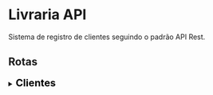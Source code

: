 # Livraria API
Sistema de registro de clientes seguindo o padrão API Rest.

## Rotas
<details>
<summary>
<span style=font-size:20px;color:black>
    <b>Clientes</b>
</span>
</summary>

<ul>
<li><p>Listar todos os clientes: <b>http://localhost:3000/clientes</b></p>
<details>
<summary>Modelo JSON</summary>
<pre><code>
{
    "usuarios": [
        {
            "id": 0,
            "nome": "Lucas",
            "sobrenome": "Silva",
            "cpf": 31673948030
            "email": "LucasBac4no9@gmail.com",
            "telefone": 9836447972
        }
        {
            "id": 1,
            "nome": "João",
            "sobrenome": "Carlos",
            "cpf": 32648918086
            "email": "Joao99Carlos99@gmail.com",
            "telefone": 6627644471
        }
        {
            "id": 2,
            "nome": "Maria",
            "sobrenome": "Britto",
            "cpf": 09325858096
            "email": "mariaaAAA20@gmail.com",
            "telefone": 6627644471
        }
    ]
}
</code></pre>
</details>

|id|nome|sobrenome|cpf|email|telefone|
|---|---|---|---|---|---|
|0|Lucas|Silva|31673948030|LucasBac4no9@gmail<span>.com</span>|9836447972
|1|João|Carlos|32648918086|Joao99Carlos99@gmail<span>.com</span>|6627644471
|2|Maria|Britto|09325858096|mariaaAAA20@gmail<span>.com</span>|6627644471

</li>
---
<li><p>Listar cliente por ID: <b>http://localhost:3000/clientes/id/1</b></p>
<details>
<summary>Modelo JSON</summary>
<pre><code>

```
{
    "usuarios": [
        {
            "id": 1,
            "nome": "João",
            "sobrenome": "Carlos",
            "cpf": 32648918086
            "email": "Joao99Carlos99@gmail.com",
            "telefone": 6627644471
        }
    ]
}
```
</pre></code>
</details>

|id|nome|sobrenome|cpf|email|telefone|
|---|---|---|---|---|---|
|1|Lucas|Silva|31673948030|LucasBac4no9@gmail<span>.com</span>|9836447972

</li>
---
<li>
<p>Inserir cliente: <b>http://localhost:3000/clientes/add</b></p>
<details>
<summary>Modelo JSON</summary>
<pre><code>

```
{
    "nome": "Maria",
    "sobrenome": "Britto",
    "cpf": 09325858096
    "email": "mariaaAAA20@gmail.com",
    "telefone": 6627644471
}
```
</code></pre>
</details>

|id|nome|sobrenome|cpf|email|telefone|
|---|---|---|---|---|---|
|2|Maria|Britto|09325858096|mariaaAAA20@gmail<span>.com</span>|6627644471


> Cliente "Maria Britto" adicionado com sucesso.

</li>
---
<li>
<p>Apagar cliente por id: <b>http://localhost:3000/clientes/delete/1</b></p>

|id|nome|sobrenome|cpf|email|telefone|
|---|---|---|---|---|---|
|<del>1|<del>João|<del>Carlos|<del>32648918086|<del>Joao99Carlos99@gmail<span>.com</span>|<del>6627644471

> "Id "1" removido do banco de dados."

</li>
---
<li>
<p>Atualizar cliente por id: <b>http://localhost:3000/clientes/update/0</b></p>
<details>
<summary>Modelo JSON</summary>
<pre><code>

```
{
    "sobrenome": "Silveira",
    "email": "LucasSilveira@gmail.com",
}
```

</code></pre>
</details>

|id|nome|sobrenome|cpf|email|telefone|
|---|---|---|---|---|---|
|0|Lucas|<b>Silveira</b>|31673948030|<b>LucasSilveira415@gmail<span>.com</span></b>|9836447972

> Id "1" atualizado.
</li>
</details>
